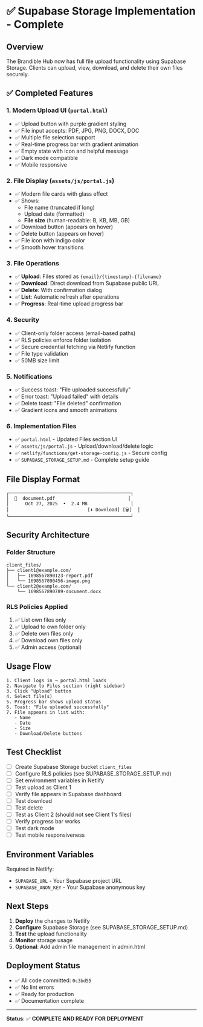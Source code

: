 # ✅ Supabase Storage Implementation - Complete

## Overview

The Brandible Hub now has full file upload functionality using Supabase Storage. Clients can upload, view, download, and delete their own files securely.

## ✅ Completed Features

### 1. **Modern Upload UI** (`portal.html`)
- ✅ Upload button with purple gradient styling
- ✅ File input accepts: PDF, JPG, PNG, DOCX, DOC
- ✅ Multiple file selection support
- ✅ Real-time progress bar with gradient animation
- ✅ Empty state with icon and helpful message
- ✅ Dark mode compatible
- ✅ Mobile responsive

### 2. **File Display** (`assets/js/portal.js`)
- ✅ Modern file cards with glass effect
- ✅ Shows:
  - File name (truncated if long)
  - Upload date (formatted)
  - **File size** (human-readable: B, KB, MB, GB)
- ✅ Download button (appears on hover)
- ✅ Delete button (appears on hover)
- ✅ File icon with indigo color
- ✅ Smooth hover transitions

### 3. **File Operations**
- ✅ **Upload**: Files stored as `{email}/{timestamp}-{filename}`
- ✅ **Download**: Direct download from Supabase public URL
- ✅ **Delete**: With confirmation dialog
- ✅ **List**: Automatic refresh after operations
- ✅ **Progress**: Real-time upload progress bar

### 4. **Security**
- ✅ Client-only folder access (email-based paths)
- ✅ RLS policies enforce folder isolation
- ✅ Secure credential fetching via Netlify function
- ✅ File type validation
- ✅ 50MB size limit

### 5. **Notifications**
- ✅ Success toast: "File uploaded successfully"
- ✅ Error toast: "Upload failed" with details
- ✅ Delete toast: "File deleted" confirmation
- ✅ Gradient icons and smooth animations

### 6. **Implementation Files**
- ✅ `portal.html` - Updated Files section UI
- ✅ `assets/js/portal.js` - Upload/download/delete logic
- ✅ `netlify/functions/get-storage-config.js` - Secure config
- ✅ `SUPABASE_STORAGE_SETUP.md` - Complete setup guide

## File Display Format

```
┌─────────────────────────────────────────────┐
│  📄  document.pdf                           │
│      Oct 27, 2025  •  2.4 MB                │
│                             [⬇️ Download] [🗑️]  │
└─────────────────────────────────────────────┘
```

## Security Architecture

### Folder Structure
```
client_files/
├── client1@example.com/
│   ├── 1698567890123-report.pdf
│   └── 1698567890456-image.png
└── client2@example.com/
    └── 1698567890789-document.docx
```

### RLS Policies Applied
1. ✅ List own files only
2. ✅ Upload to own folder only
3. ✅ Delete own files only
4. ✅ Download own files only
5. ✅ Admin access (optional)

## Usage Flow

```
1. Client logs in → portal.html loads
2. Navigate to Files section (right sidebar)
3. Click "Upload" button
4. Select file(s)
5. Progress bar shows upload status
6. Toast: "File uploaded successfully"
7. File appears in list with:
   - Name
   - Date
   - Size
   - Download/Delete buttons
```

## Test Checklist

- [ ] Create Supabase Storage bucket `client_files`
- [ ] Configure RLS policies (see SUPABASE_STORAGE_SETUP.md)
- [ ] Set environment variables in Netlify
- [ ] Test upload as Client 1
- [ ] Verify file appears in Supabase dashboard
- [ ] Test download
- [ ] Test delete
- [ ] Test as Client 2 (should not see Client 1's files)
- [ ] Verify progress bar works
- [ ] Test dark mode
- [ ] Test mobile responsiveness

## Environment Variables

Required in Netlify:
- `SUPABASE_URL` - Your Supabase project URL
- `SUPABASE_ANON_KEY` - Your Supabase anonymous key

## Next Steps

1. **Deploy** the changes to Netlify
2. **Configure** Supabase Storage (see SUPABASE_STORAGE_SETUP.md)
3. **Test** the upload functionality
4. **Monitor** storage usage
5. **Optional**: Add admin file management in admin.html

## Deployment Status

- ✅ All code committed: `0c3bd55`
- ✅ No lint errors
- ✅ Ready for production
- ✅ Documentation complete

---

**Status**: ✅ **COMPLETE AND READY FOR DEPLOYMENT**

